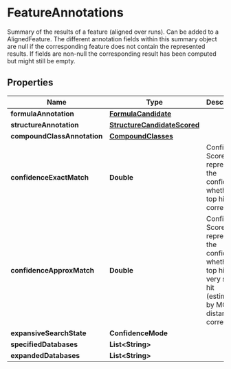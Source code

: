 

# FeatureAnnotations

Summary of the results of a feature (aligned over runs). Can be added to a AlignedFeature.  The different annotation fields within this summary object are null if the corresponding  feature does not contain the represented results. If fields are non-null  the corresponding result has been computed but might still be empty.

## Properties

| Name | Type | Description | Notes |
|------------ | ------------- | ------------- | -------------|
|**formulaAnnotation** | [**FormulaCandidate**](FormulaCandidate.md) |  |  [optional] |
|**structureAnnotation** | [**StructureCandidateScored**](StructureCandidateScored.md) |  |  [optional] |
|**compoundClassAnnotation** | [**CompoundClasses**](CompoundClasses.md) |  |  [optional] |
|**confidenceExactMatch** | **Double** | Confidence Score that represents the confidence whether the top hit is correct. |  [optional] |
|**confidenceApproxMatch** | **Double** | Confidence Score that represents the confidence whether the top hit or a very similar hit (estimated by MCES distance) is correct. |  [optional] |
|**expansiveSearchState** | **ConfidenceMode** |  |  [optional] |
|**specifiedDatabases** | **List&lt;String&gt;** |  |  [optional] |
|**expandedDatabases** | **List&lt;String&gt;** |  |  [optional] |



